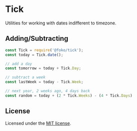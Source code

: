 # Tick

Utilities for working with dates indifferent to timezone.

## Adding/Subtracting

```javascript
const Tick = require('@foko/tick');
const today = Tick.date();

// add a day
const tomorrow = today + Tick.Day;

// subtract a week
const lastWeek = today - Tick.Week;

// next year, 2 weeks ago, 4 days back
const random = today + (2 * Tick.Weeks) - (4 * Tick.Days)
```

## License

Licensed under the [MIT license](LICENSE.md).
